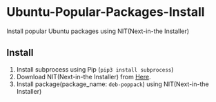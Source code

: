 # Ubuntu-Popular-Packages-Install
Install popular Ubuntu packages using NIT(Next-in-the Installer)

## Install
1. Install subprocess using Pip (`pip3 install subprocess`)
2. Download NIT(Next-in-the Installer) from [Here](https://github.com/DiamondGotCat/NIT).
3. Install package(package_name: `deb-poppack`) using NIT(Next-in-the Installer)
